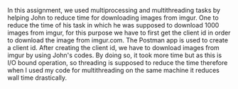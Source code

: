 In this assignment, we used multiprocessing and multithreading tasks by helping John to reduce time for downloading images from imgur. One to reduce the time of his task in which he was supposed to download 1000 images from imgur, for this purpose we have to first get the client id in order to download the image from imgur.com. The Postman app is used to create a client id. After creating the client id, we have to download images from imgur by using John's codes. By doing so, it took more time but as this is I/O bound operation, so threading is supposed to reduce the time therefore when I used my code for multithreading on the same machine it reduces wall time drastically.

